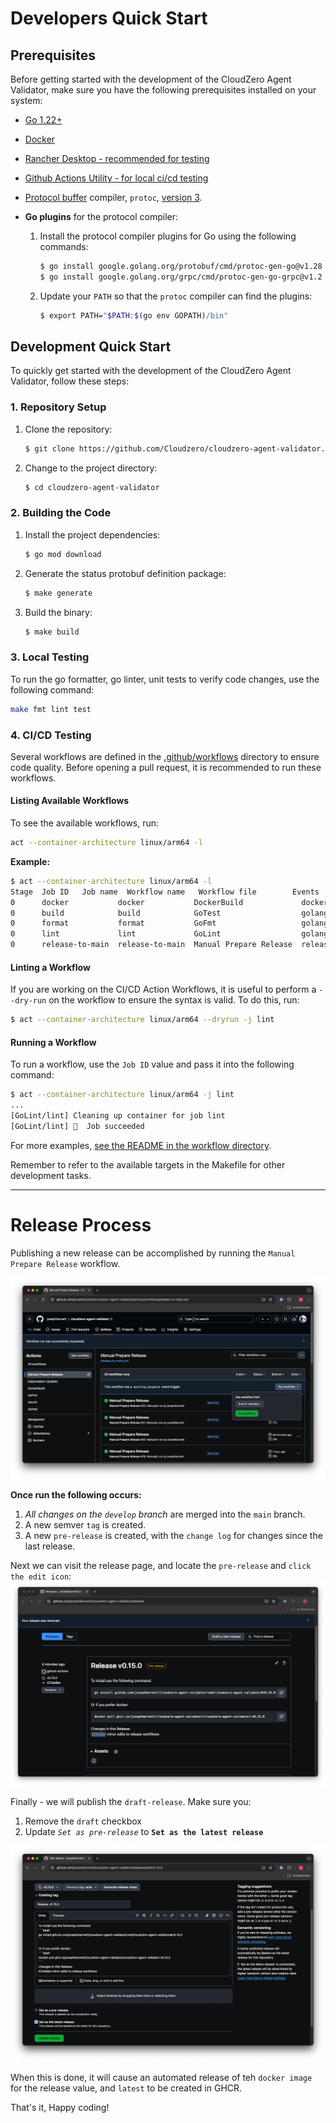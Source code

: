 # Developers Quick Start

## Prerequisites

Before getting started with the development of the CloudZero Agent Validator, make sure you have the following prerequisites installed on your system:

- [Go 1.22+](https://go.dev/doc/install)
- [Docker](https://docs.docker.com/engine/install/)
- [Rancher Desktop - recommended for testing](https://ranchermanager.docs.rancher.com/getting-started/installation-and-upgrade)
- [Github Actions Utility - for local ci/cd testing](https://github.com/nektos/act)
- [Protocol buffer](https://developers.google.com/protocol-buffers) compiler, `protoc`, [version 3](https://protobuf.dev/programming-guides/proto3).
- **Go plugins** for the protocol compiler:

    1. Install the protocol compiler plugins for Go using the following commands:

        ```sh
        $ go install google.golang.org/protobuf/cmd/protoc-gen-go@v1.28
        $ go install google.golang.org/grpc/cmd/protoc-gen-go-grpc@v1.2
        ```

    2. Update your `PATH` so that the `protoc` compiler can find the plugins:

        ```sh
        $ export PATH="$PATH:$(go env GOPATH)/bin"
        ```

## Development Quick Start

To quickly get started with the development of the CloudZero Agent Validator, follow these steps:

### 1. Repository Setup

1. Clone the repository:

     ```sh
     $ git clone https://github.com/Cloudzero/cloudzero-agent-validator.git
     ```

2. Change to the project directory:

     ```sh
     $ cd cloudzero-agent-validator
     ```

### 2. Building the Code

1. Install the project dependencies:

     ```sh
     $ go mod download
     ```

2. Generate the status protobuf definition package:

     ```sh
     $ make generate
     ```

3. Build the binary:

     ```sh
     $ make build
     ```

### 3. Local Testing 

To run the go formatter, go linter, unit tests to verify code changes, use the following command:

```sh
make fmt lint test
```

### 4. CI/CD Testing

Several workflows are defined in the [.github/workflows](.github/workflows) directory to ensure code quality. Before opening a pull request, it is recommended to run these workflows.

#### Listing Available Workflows

To see the available workflows, run:

```sh
act --container-architecture linux/arm64 -l
```

**Example:**

```sh
$ act --container-architecture linux/arm64 -l
Stage  Job ID   Job name  Workflow name   Workflow file        Events           
0      docker           docker           DockerBuild             docker-build.yml     push,pull_request,release
0      build            build            GoTest                  golang-build.yml     push                     
0      format           format           GoFmt                   golang-fmt.yml       push                     
0      lint             lint             GoLint                  golang-lint.yml      push                     
0      release-to-main  release-to-main  Manual Prepare Release  release-to-main.yml  workflow_dispatch       
```

#### Linting a Workflow

If you are working on the CI/CD Action Workflows, it is useful to perform a `--dry-run` on the workflow to ensure the syntax is valid. To do this, run:

```sh
$ act --container-architecture linux/arm64 --dryrun -j lint
```

#### Running a Workflow

To run a workflow, use the `Job ID` value and pass it into the following command:

```sh
$ act --container-architecture linux/arm64 -j lint
...
[GoLint/lint] Cleaning up container for job lint
[GoLint/lint] 🏁  Job succeeded
```

For more examples, [see the README in the workflow directory](./.github/workflows/README.md).

Remember to refer to the available targets in the Makefile for other development tasks.

---
# Release Process

Publishing a new release can be accomplished by running the `Manual Prepare Release` workflow.

![](./docs/assets/release-1.png)

**Once run the following occurs:**

1. _All changes on the `develop` branch_ are merged into the `main` branch.
2. A new semver `tag` is created.
3. A new `pre-release` is created, with the `change log` for changes since the last release.

Next we can visit the release page, and locate the `pre-release` and `click the edit icon`:
![](./docs/assets/release-2.png)

Finally - we will publish the `draft-release`. Make sure you:
1. Remove the `draft` checkbox
2. Update _`Set as pre-release`_ to **`Set as the latest release`**

![](./docs/assets/release-3.png)

When this is done, it will cause an automated release of teh `docker image` for the release value, and `latest` to be created in GHCR. 

That's it, Happy coding!
